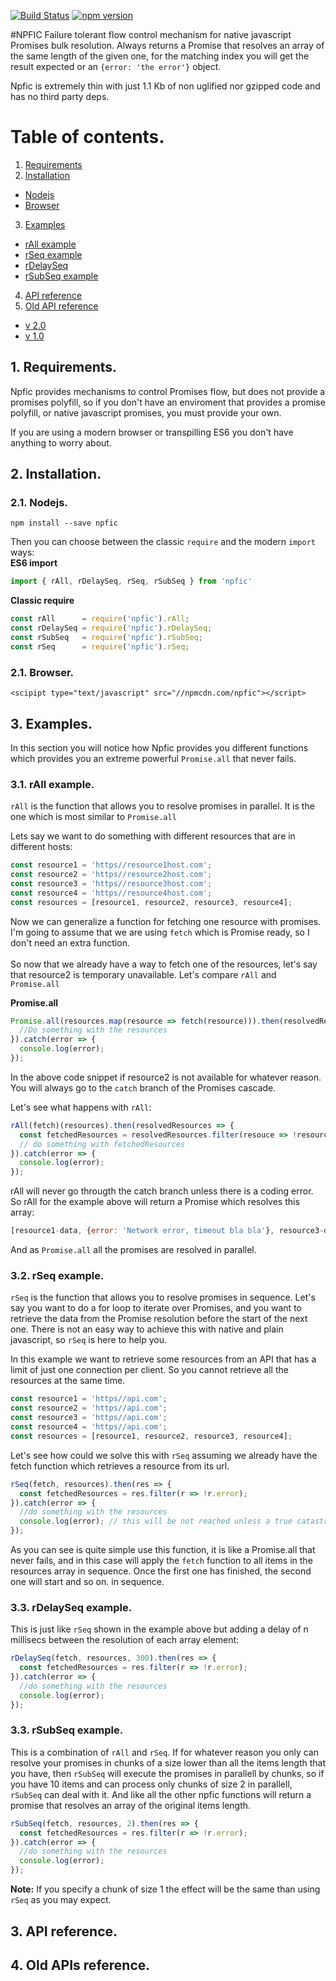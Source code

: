 [![Build Status](https://travis-ci.org/josegl/npfic.svg?branch=master)](https://travis-ci.org/josegl/npfic)
[![npm version](https://img.shields.io/npm/v/npfic.svg?style=flat-square)](https://www.npmjs.com/package/npfic)

#NPFIC
Failure tolerant flow control mechanism for native javascript Promises bulk resolution.
Always returns a Promise that resolves an array of the same length of the given one, for
the matching index you will get the result expected or an `{error: 'the error'}` object.

Npfic is extremely thin with just 1.1 Kb of non uglified nor gzipped code and has no third
party deps.

# Table of contents.
1. [Requirements](#requirements)
2. [Installation](#Installation)
  * [Nodejs](#installNodejs)
  * [Browser](#installBrowser)
3. [Examples](#examples)
  * [rAll example](#rall-example)
  * [rSeq example](#rSeq-example)
  * [rDelaySeq](#rDelaySeq-example)
  * [rSubSeq example](#rSubSeq-example)
4. [API reference](#api)
5. [Old API reference](#oldapi)
  * [v 2.0](#v2)
  * [v 1.0](#v1)

## <a name='requirements'></a>1. Requirements.
Npfic provides mechanisms to control Promises flow, but does not provide a promises 
polyfill, so if you don't have an enviroment that provides a promise polyfill, or native
javascript promises, you must provide your own.

If you are using a modern browser or transpilling ES6 you don't have anything to worry 
about.

## <a name='installation'></a>2. Installation.
### <a name='installNodejs'></a>2.1. Nodejs.
`npm install --save npfic`

Then you can choose between the classic `require` and the modern `import` ways:</br>
**ES6 import**</br> 
```javascript
import { rAll, rDelaySeq, rSeq, rSubSeq } from 'npfic'
```

**Classic require**
```javascript
const rAll      = require('npfic').rAll;
const rDelaySeq = require('npfic').rDelaySeq;
const rSubSeq   = require('npfic').rSubSeq;
const rSeq      = require('npfic').rSeq;
```

### <a name='installBrowser'></a>2.1. Browser.
`<scipipt type="text/javascript" src="//npmcdn.com/npfic"></script>`

## <a name='Examples'></a>3. Examples.
In this section you will notice how Npfic provides you different functions which provides
you an extreme powerful `Promise.all` that never fails.

### <a name='rAll-example'></a>3.1. rAll example.
`rAll` is the function that allows you to resolve promises in parallel. It is the one 
which is most similar to `Promise.all`

Lets say we want to do something with different resources that are in different hosts:

```javascript
const resource1 = 'https//resource1host.com';
const resource2 = 'https//resource2host.com';
const resource3 = 'https//resource3host.com';
const resource4 = 'https//resource4host.com';
const resources = [resource1, resource2, resource3, resource4];
```

Now we can generalize a function for fetching one resource with promises.
 I'm going to assume that we are using `fetch` which is Promise ready, so I don't need
 an extra function.</br>
 </br>
 So now that we already have a way to fetch one of the resources, let's say that 
 resource2 is temporary unavailable. Let's compare `rAll` and `Promise.all`</br>
 
**Promise.all** 
```javascript
Promise.all(resources.map(resource => fetch(resource))).then(resolvedResources => {
  //Do something with the resources
}).catch(error => {
  console.log(error);
});
```

In the above code snippet if resource2 is not available for whatever reason. You will 
always go to the `catch` branch of the Promises cascade.

Let's see what happens with `rAll`:</br>
```javascript
rAll(fetch)(resources).then(resolvedResources => {
  const fetchedResources = resolvedResources.filter(resouce => !resource.error);
  // do something with fetchedResources
}).catch(error => {
  console.log(error);
});
```

rAll will never go througth the catch branch unless there is a coding error. So rAll 
for the example above will return a Promise which resolves this array:
```javascript
[resource1-data, {error: 'Network error, timeout bla bla'}, resource3-data, resource4-data]
```

And as `Promise.all` all the promises are resolved in parallel.

### <a name='rSeq-example'></a>3.2. rSeq example.
`rSeq` is the function that allows you to resolve promises in sequence. 
Let's say you want to do a for loop to iterate over Promises, and you want to retrieve
the data from the Promise resolution before the start of the next one.
There is not an easy way to achieve this with native and plain javascript, so `rSeq` is
here to help you.</br>

In this example we want to retrieve some resources from an API that has a limit of just
one connection per client. So you cannot retrieve all the resources at the same time.

```javascript
const resource1 = 'https//api.com';
const resource2 = 'https//api.com';
const resource3 = 'https//api.com';
const resource4 = 'https//api.com';
const resources = [resource1, resource2, resource3, resource4];
```

Let's see how could we solve this with `rSeq` assuming we already have the fetch function
which retrieves a resource from its url.
```javascript
rSeq(fetch, resources).then(res => {
  const fetchedResources = res.filter(r => !r.error);
}).catch(error => {
  //do something with the resources
  console.log(error); // this will be not reached unless a true catastrophic error
});
```

As you can see is quite simple use this function, it is like a Promise.all that never 
fails, and in this case will apply the `fetch` function to all items in the resources
array in sequence. Once the first one has finished, the second one will start and so on.
in sequence.

### <a name='rDelaySeq-example'></a>3.3. rDelaySeq example.
This is just like `rSeq` shown in the example above but adding a delay of n millisecs 
between the resolution of each array element:

```javascript
rDelaySeq(fetch, resources, 300).then(res => {
  const fetchedResources = res.filter(r => !r.error);
}).catch(error => {
  //do something with the resources
  console.log(error);
});
```

### <a name='rSubSeq-example'></a>3.3. rSubSeq example.
This is a combination of `rAll` and `rSeq`. If for whatever reason you only can resolve
your promises in chunks of a size lower than all the items length that you have, then 
`rSubSeq` will execute the promises in parallell by chunks, so if you have 10 items and
can process only chunks of size 2 in parallell, `rSubSeq` can deal with it. 
And like all the other npfic functions will return a promise that resolves an array 
of the original items length.

```javascript
rSubSeq(fetch, resources, 2).then(res => {
  const fetchedResources = res.filter(r => !r.error);
}).catch(error => {
  //do something with the resources
  console.log(error);
});
```
**Note:** If you specify a chunk of size 1 the effect will be the same than using `rSeq`
as you may expect.
## <a name='api'></a>3. API reference.

## <a name='oldapi'></a>4. Old APIs reference.
